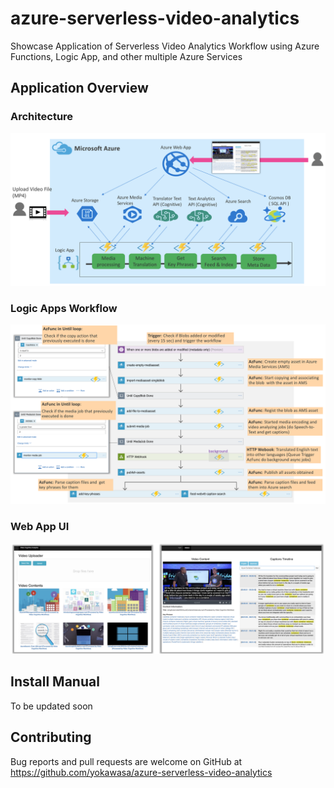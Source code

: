 # azure-serverless-video-analytics
Showcase Application of Serverless Video Analytics Workflow using Azure Functions, Logic App, and other multiple Azure Services

## Application Overview
### Architecture
![](images/architecture.png)

### Logic Apps Workflow
![](images/logicapps-workflow.png)

### Web App UI
![](images/webui-screenshot.png)

## Install Manual

To be updated soon


## Contributing

Bug reports and pull requests are welcome on GitHub at https://github.com/yokawasa/azure-serverless-video-analytics